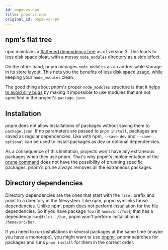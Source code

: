 ```yaml
---
id: pnpm-vs-npm
title: pnpm vs npm
original_id: pnpm-vs-npm
---
```


## npm's flat tree

npm maintains a [flattened dependency tree](https://github.com/npm/npm/issues/6912) as of version 3.
This leads to less disk space bloat, with a messy `node_modules` directory as a side effect.

On the other hand, pnpm manages `node_modules` as an addressable storage in its [store layout](about-the-package-store).
This nets you the benefits of less disk space usage, while keeping your `node_modules` clean.

The good thing about pnpm's proper `node_modules` structure is that it [helps to avoid silly bugs](https://www.kochan.io/nodejs/pnpms-strictness-helps-to-avoid-silly-bugs.html) by making it impossible to use modules
that are not specified in the project's `package.json`.

## Installation

pnpm does not allow installations of packages without saving them to `package.json`.
If no parameters are passed to `pnpm install`, packages are saved as regular dependencies.
Like with npm, `--save-dev` and `--save-optional` can be used to install packages as dev or optional dependencies.

As a consequence of this limitation, projects won't have any extraneous packages when they use pnpm.
That's why pnpm's implementation of the [prune command](https://docs.npmjs.com/cli/prune) does not
have the possibility of prunning specific packages. pnpm's prune always removes all the extraneous packages.

## Directory dependencies

Directory dependencies are the ones that start with the `file:` prefix and point to a directory in the filesystem.
Like npm, pnpm symlinks those dependencies. Unlike npm, pnpm does not perform installation for the file dependencies.
So if you have package `foo` (in `home/src/foo`), that has a dependency `bar@file:../bar`, pnpm won't perform installation in `/home/src/bar`.

If you need to run installations in several packages at the same time (maybe you have a monorepo), you might want to use [pnpmr](https://github.com/pnpm/pnpmr). pnpmr searches for packages and runs `pnpm install` for them in the correct order.

